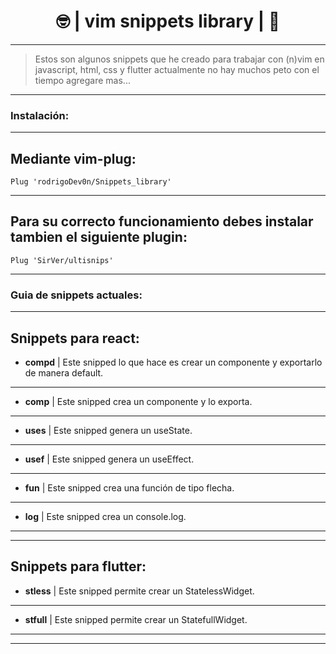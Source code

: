 
<h1 align="center"> 🤓 | vim snippets library | 🤖 </h1>


---
> Estos son algunos snippets que he creado para trabajar con (n)vim en javascript, html, css y flutter actualmente no hay muchos peto con el tiempo agregare mas...
---

### Instalación:
---

Mediante vim-plug:
---
~~~
Plug 'rodrigoDev0n/Snippets_library'
~~~
---
Para su correcto funcionamiento debes instalar tambien el siguiente plugin:
---
~~~
Plug 'SirVer/ultisnips'
~~~
---
### Guia de snippets actuales:
---
Snippets para react:
---
* <strong>compd</strong> | Este snipped lo que hace es crear un componente y exportarlo de manera default.
---
* <strong>comp</strong> | Este snipped crea un componente y lo exporta.
---
* <strong>uses</strong> | Este snipped genera un useState.
---
* <strong>usef</strong> | Este snipped genera un useEffect.
---
* <strong>fun</strong> | Este snipped crea una función de tipo flecha.
---
* <strong>log</strong> | Este snipped crea un console.log.
---
---

Snippets para flutter:
---

* <strong>stless</strong> | Este snipped permite crear un StatelessWidget.
---
* <strong>stfull</strong> | Este snipped permite crear un StatefullWidget.
---
---



